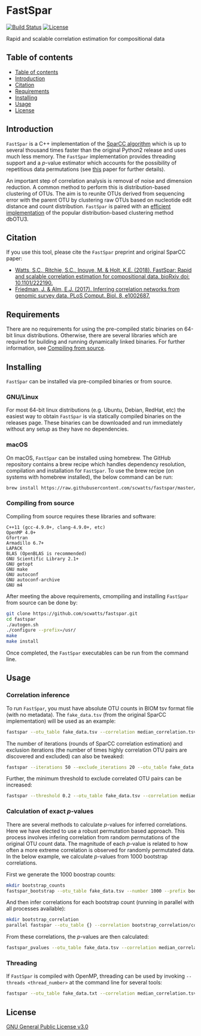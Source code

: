 # FastSpar
[![Build Status](https://travis-ci.org/scwatts/fastspar.svg?branch=master)](https://travis-ci.org/scwatts/fastspar)
[![License](https://img.shields.io/badge/License-GPLv3-blue.svg)](https://www.gnu.org/licenses/gpl-3.0.en.html)

Rapid and scalable correlation estimation for compositional data


## Table of contents
* [Table of contents](#table-of-contents)
* [Introduction](#introduction)
* [Citation](#citation)
* [Requirements](#requirements)
* [Installing](#installing)
* [Usage](#usage)
* [License](#license)


## Introduction
`FastSpar` is a C++ implementation of the [SparCC algorithm](http://journals.plos.org/ploscompbiol/article?id=10.1371/journal.pcbi.1002687) which is up to several thousand times faster than the original Python2 release and uses much less memory. The `FastSpar` implementation provides threading support and a *p*-value estimator which accounts for the possibility of repetitious data permutations (see [this](https://arxiv.org/pdf/1603.05766.pdf) paper for further details).

An important step of correlation analysis is removal of noise and dimension reduction. A common method to perform this is distribution-based clustering of OTUs. The aim is to reunite OTUs derived from sequencing error with the parent OTU by clustering raw OTUs based on nucleotide edit distance and count distribution. `FastSpar` is paired with an [efficient implementation](https://github.com/scwatts/otudistclust) of the popular distribution-based clustering method dbOTU3.


## Citation
If you use this tool, please cite the `FastSpar` preprint and original SparCC paper:
* [Watts, S.C., Ritchie, S.C., Inouye, M. & Holt, K.E. (2018). FastSpar: Rapid and scalable correlation estimation for compositional data. bioRxiv doi: 10.1101/222190.](https://www.biorxiv.org/content/early/2018/03/03/272583)
* [Friedman, J. & Alm, E.J. (2017). Inferring correlation networks from genomic survey data. PLoS Comput. Biol. 8, e1002687.](http://journals.plos.org/ploscompbiol/article?id=10.1371/journal.pcbi.1002687)


## Requirements
There are no requirements for using the pre-compiled static binaries on 64-bit linux distributions. Otherwise, there are several libraries which are required for building and running dynamically linked binaries. For further information, see [Compiling from source](#compiling-from-source).


## Installing
`FastSpar` can be installed via pre-compiled binaries or from source.


### GNU/Linux
For most 64-bit linux distributions (e.g. Ubuntu, Debian, RedHat, etc) the easiest way to obtain `FastSpar` is via statically compiled binaries on the releases page. These binaries can be downloaded and run immediately without any setup as they have no dependencies.


### macOS
On macOS, `FastSpar` can be installed using homebrew. The GitHub repository contains a brew recipe which handles dependency resolution, compilation and installation for `FastSpar`. To use the brew recipe (on systems with homebrew installed), the below command can be run:
```bash
brew install https://raw.githubusercontent.com/scwatts/fastspar/master/scripts/fastspar.rb
```


### Compiling from source
Compiling from source requires these libraries and software:
```
C++11 (gcc-4.9.0+, clang-4.9.0+, etc)
OpenMP 4.0+
Gfortran
Armadillo 6.7+
LAPACK
BLAS (OpenBLAS is recommended)
GNU Scientific Library 2.1+
GNU getopt
GNU make
GNU autoconf
GNU autoconf-archive
GNU m4
```

After meeting the above requirements, cmompiling and installing `FastSpar` from source can be done by:
```bash
git clone https://github.com/scwatts/fastspar.git
cd fastspar
./autogen.sh
./configure --prefix=/usr/
make
make install
```
Once completed, the `FastSpar` executables can be run from the command line.


## Usage
### Correlation inference
To run `FastSpar`, you must have absolute OTU counts in BIOM tsv format file (with no metadata). The `fake_data.tsv` (from the original SparCC implementation) will be used as an example:
```bash
fastspar --otu_table fake_data.tsv --correlation median_correlation.tsv --covariance median_covariance.tsv
```

The number of iterations (rounds of SparCC correlation estimation) and exclusion iterations (the number of times highly correlation OTU pairs are discovered and excluded) can also be tweaked:
```bash
fastspar --iterations 50 --exclude_iterations 20 --otu_table fake_data.tsv --correlation median_correlation.tsv --covariance median_covariance.tsv
```

Further, the minimum threshold to exclude correlated OTU pairs can be increased:
```bash
fastspar --threshold 0.2 --otu_table fake_data.tsv --correlation median_correlation.tsv --covariance median_covariance.tsv
```


### Calculation of exact *p*-values
There are several methods to calculate *p*-values for inferred correlations. Here we have elected to use a robust permutation based approach. This process involves infering correlation from random permutations of the original OTU count data. The magnitude of each *p*-value is related to how often a more extreme correlation is observed for randomly permutated data. In the below example, we calculate *p*-values from 1000 bootstrap correlations.

First we generate the 1000 boostrap counts:

```bash
mkdir bootstrap_counts
fastspar_bootstrap --otu_table fake_data.tsv --number 1000 --prefix bootstrap_counts/fake_data
```

And then infer correlations for each bootstrap count (running in parallel with all processes available):

```bash
mkdir bootstrap_correlation
parallel fastspar --otu_table {} --correlation bootstrap_correlation/cor_{/} --covariance bootstrap_correlation/cov_{/} -i 5 ::: bootstrap_counts/*
```

From these correlations, the *p*-values are then calculated:
```bash
fastspar_pvalues --otu_table fake_data.tsv --correlation median_correlation.tsv --prefix bootstrap_correlation/cor_fake_data_ --permutations 1000 --outfile pvalues.tsv
```


### Threading
If `FastSpar` is compiled with OpenMP, threading can be used by invoking `--threads <thread_number>` at the command line for several tools:
```bash
fastspar --otu_table fake_data.txt --correlation median_correlation.tsv --covariance median_covariance.tsv --iterations 50 --threads 10
```

## License
[GNU General Public License v3.0](https://www.gnu.org/licenses/gpl-3.0.en.html)
